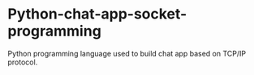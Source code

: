 # Python-chat-app-socket-programming
 Python programming language used to build chat app based on TCP/IP protocol.
